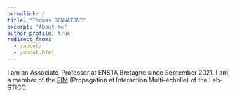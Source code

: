 ```yaml
---
permalink: /
title: "Thomas BONNAFONT"
excerpt: "About me"
author_profile: true
redirect_from: 
  - /about/
  - /about.html
---
```


I am an Associate-Professor at ENSTA Bretagne since September 2021. I am a member of the <a href="https://labsticc.fr/fr/equipes/pim">PIM</a> (Propagation et Interaction Multi-échelle) of the Lab-STICC.
